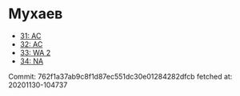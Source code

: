 # Мухаев
- [31: AC](31.md)
- [32: AC](32.md)
- [33: WA 2](33.md)
- [34: NA](34.md)

Commit: 762f1a37ab9c8f1d87ec551dc30e01284282dfcb
 fetched at: 20201130-104737
